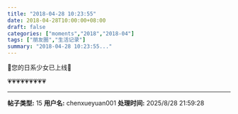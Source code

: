 ```yaml
---
title: "2018-04-28 10:23:55"
date: 2018-04-28T10:00:00+08:00
draft: false
categories: ["moments","2018","2018-04"]
tags: ["朋友圈","生活记录"]
summary: "2018-04-28 10:23:55..."
---
```


🌸您的日系少女已上线🌸

💗💗💗💗💗💗💗💗💗

---

**帖子类型:** 15
**用户名:** chenxueyuan001
**处理时间:** 2025/8/28 21:59:28